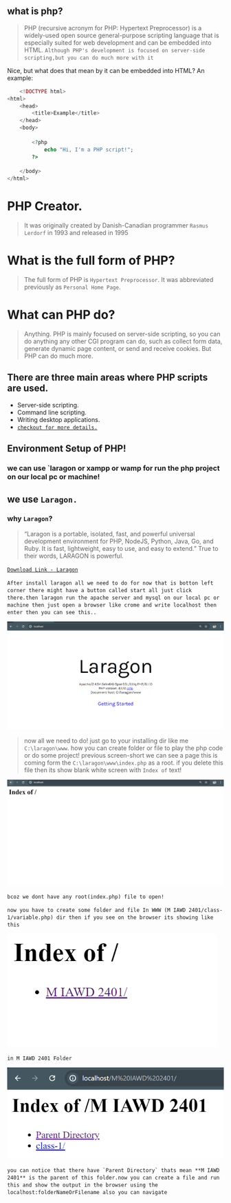 ## what is php?

> PHP (recursive acronym for PHP: Hypertext Preprocessor) is a widely-used open source general-purpose scripting language that is especially suited for web development and can be embedded into HTML. `Although PHP's development is focused on server-side scripting,but you can do much more with it`

Nice, but what does that mean by it can be embedded into HTML? An example:

```php
    <!DOCTYPE html>
<html>
    <head>
        <title>Example</title>
    </head>
    <body>

        <?php
            echo "Hi, I'm a PHP script!";
        ?>

    </body>
</html>

```

# PHP Creator.

> It was originally created by Danish-Canadian programmer `Rasmus Lerdorf` in 1993 and released in 1995


# What is the full form of PHP?

>The full form of PHP is `Hypertext Preprocessor`. It was abbreviated previously as `Personal Home Page`.

# What can PHP do?

>Anything. PHP is mainly focused on server-side scripting, so you can do anything any other CGI program can do, such as collect form data, generate dynamic page content, or send and receive cookies. But PHP can do much more.

## There are three main areas where PHP scripts are used.

- Server-side scripting.
- Command line scripting.
- Writing desktop applications.
- [`checkout for more details.`](https://www.php.net/manual/en/intro-whatcando.php)

## Environment Setup of PHP!

### we can use `laragon or xampp or wamp for run the php project on our local pc or machine!

## we use `Laragon.`

### why `Laragon`?

> “Laragon is a portable, isolated, fast, and powerful universal development environment for PHP, NodeJS, Python, Java, Go, and Ruby. It is fast, lightweight, easy to use, and easy to extend.” True to their words, LARAGON is powerful.

[`Download Link - Laragon`](https://laragon.org/download/)

`After install laragon all we need to do for now that is botton left corner there might have a button called start all just click there.then laragon run the apache server and mysql on our local pc or machine then just open a browser like crome and write localhost then enter then you can see this..`

![index.php](./ss-images/index.php.png)



> now all we need to do! just go to your installing dir like me `C:\laragon\www`. how you can create folder or file to play the php code or do some project! previous screen-short we can see a page this is coming form the `C:\laragon\www\index.php` as a root. if you delete this file then its show blank white screen with `Index of` text!

![black-screen](./ss-images/deleteindex.php.png)

`bcoz we dont have any root(index.php) file to open!`

`now you have to create some folder and file In WWW (M IAWD 2401/class-1/variable.php) dir then if you see on the browser its showing like this`


![folder-create?](./ss-images/newFolderCreateinwww.png)

`in M IAWD 2401 Folder`

![folder-create?](./ss-images/inmiawdfolder.png)

```you can notice that there have `Parent Directory` thats mean **M IAWD 2401** is the parent of this folder.now you can create a file and run this and show the output in the browser using the localhost:folderNameOrFilename also you can navigate```